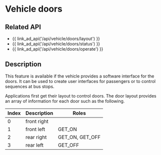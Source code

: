 # Vehicle doors

## Related API

- {{ link_ad_api('/api/vehicle/doors/layout') }}
- {{ link_ad_api('/api/vehicle/doors/status') }}
- {{ link_ad_api('/api/vehicle/doors/operate') }}

## Description

This feature is available if the vehicle provides a software interface for the doors.
It can be used to create user interfaces for passengers or to control sequences at bus stops.

Applications first get their layout to control doors.
The door layout provides an array of information for each door such as the following.

| Index | Description | Roles           |
| ----- | ----------- | --------------- |
| 0     | front right |                 |
| 1     | front left  | GET_ON          |
| 2     | rear right  | GET_ON, GET_OFF |
| 3     | rear left   | GET_OFF         |
